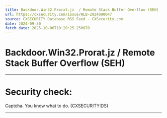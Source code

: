 ```yaml
---
title: Backdoor.Win32.Prorat.jz  / Remote Stack Buffer Overflow (SEH)
url: https://cxsecurity.com/issue/WLB-2024090047
source: CXSECURITY Database RSS Feed - CXSecurity.com
date: 2024-09-30
fetch_date: 2025-10-06T18:20:25.250670
---
```


# Backdoor.Win32.Prorat.jz  / Remote Stack Buffer Overflow (SEH)

---

# Security check:

Captcha. You know what to do. (CXSECURITYIDS)

---